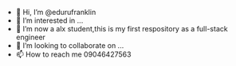 - 👋 Hi, I’m @edurufranklin
- 👀 I’m interested in ...
- 🌱 I’m now a alx student,this is my first respository as a full-stack engineer
- 💞️ I’m looking to collaborate on ...
- 📫 How to reach me 09046427563

<!---
edurufranklin/edurufranklin is a ✨ special ✨ repository because its `README.md` (this file) appears on your GitHub profile.
You can click the Preview link to take a look at your changes.
--->
